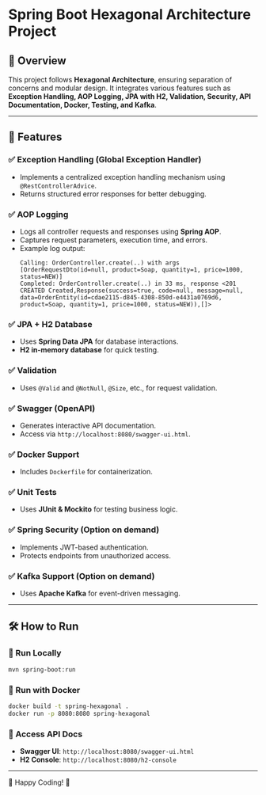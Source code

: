 # Spring Boot Hexagonal Architecture Project

## 📌 Overview
This project follows **Hexagonal Architecture**, ensuring separation of concerns and modular design. It integrates various features such as **Exception Handling, AOP Logging, JPA with H2, Validation, Security, API Documentation, Docker, Testing, and Kafka**.

---

## 🚀 Features

### ✅  Exception Handling (Global Exception Handler)
- Implements a centralized exception handling mechanism using `@RestControllerAdvice`.
- Returns structured error responses for better debugging.


### ✅  AOP Logging
- Logs all controller requests and responses using **Spring AOP**.
- Captures request parameters, execution time, and errors.
- Example log output:
  ```
  Calling: OrderController.create(..) with args [OrderRequestDto(id=null, product=Soap, quantity=1, price=1000, status=NEW)]
  Completed: OrderController.create(..) in 33 ms, response <201 CREATED Created,Response(success=true, code=null, message=null, data=OrderEntity(id=cdae2115-d845-4308-850d-e4431a0769d6, product=Soap, quantity=1, price=1000, status=NEW)),[]>
  ```

### ✅  JPA + H2 Database
- Uses **Spring Data JPA** for database interactions.
- **H2 in-memory database** for quick testing.

### ✅  Validation
- Uses `@Valid` and `@NotNull`, `@Size`, etc., for request validation.

### ✅  Swagger (OpenAPI)
- Generates interactive API documentation.
- Access via `http://localhost:8080/swagger-ui.html`.

### ✅  Docker Support
- Includes `Dockerfile` for containerization.

### ✅  Unit Tests
- Uses **JUnit & Mockito** for testing business logic.

### ✅  Spring Security (Option on demand)
- Implements JWT-based authentication.
- Protects endpoints from unauthorized access.

### ✅  Kafka Support (Option on demand)
- Uses **Apache Kafka** for event-driven messaging.

---

## 🛠 How to Run

### 🔹 Run Locally
```sh
mvn spring-boot:run
```

### 🔹 Run with Docker
```sh
docker build -t spring-hexagonal .
docker run -p 8080:8080 spring-hexagonal
```

### 🔹 Access API Docs
- **Swagger UI**: `http://localhost:8080/swagger-ui.html`
- **H2 Console**: `http://localhost:8080/h2-console`

---


🚀 Happy Coding! 🎯

